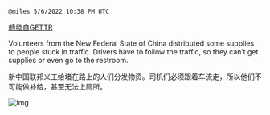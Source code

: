 
`@miles 5/6/2022 10:38 PM UTC`

[轉發自GETTR](https://gettr.com/post/p18n74ffae8)

Volunteers from the New Federal State of China distributed some supplies to people stuck in traffic. Drivers have to follow the traffic, so they can’t get supplies or even go to the restroom. 

新中国联邦义工给堵在路上的人们分发物资。司机们必须跟着车流走，所以他们不可能做补给，甚至无法上厕所。

![img](https://media.gettr.com/group13/origin/2022/05/06/22/62d28233-58f5-a990-8fad-959ae16f6b71/out.jpg)
